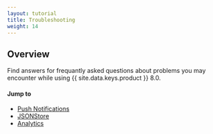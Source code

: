 ```yaml
---
layout: tutorial
title: Troubleshooting
weight: 14
---
```

<!-- NLS_CHARSET=UTF-8 -->
## Overview
Find answers for frequantly asked questions about problems you may encounter while using {{ site.data.keys.product }} 8.0.

#### Jump to
* [Push Notifications](notifications)
* [JSONStore](jsonstore)
* [Analytics](analytics)
